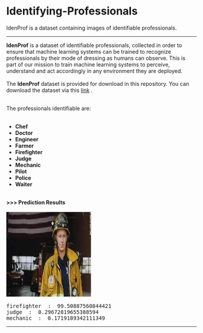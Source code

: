 # Identifying-Professionals
IdenProf is a dataset containing images of identifiable professionals.
<hr>
<b>IdenProf</b> is a dataset of identifiable professionals, collected in order to ensure that machine learning systems can be trained
 to recognize professionals by their mode of dressing as humans can observe. This is part of our mission to train machine learning systems to perceive, understand and act accordingly in any environment they are deployed. <br><br>
 The <b>IdenProf</b> dataset is provided for download in this repository. You can download the dataset via this <a href="https://github.com/OlafenwaMoses/IdenProf/releases/" >link</a> . <br><br>

  The professionals identifiable are: <br><br>

  - <b> Chef </b> <br>
  - <b> Doctor </b> <br>
  - <b> Engineer </b> <br>
  - <b> Farmer </b> <br>
  - <b> Firefighter </b> <br>
  - <b> Judge </b> <br>
  - <b> Mechanic </b> <br>
  - <b> Pilot </b> <br>
  - <b> Police </b> <br>
  - <b> Waiter </b> <br> <br>

<b>>>> Prediction Results</b> <br><br>
<img src="test-images/firefighter-4.jpg" />
<pre>
firefighter  :  99.50887560844421
judge  :  0.29672819655388594
mechanic  :  0.1719189342111349
</pre>

<hr>
<br>
